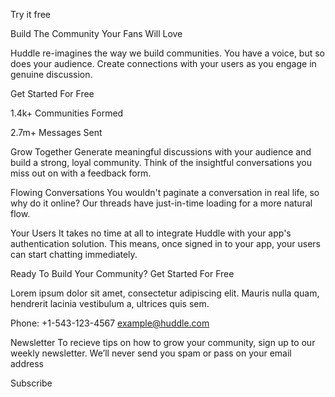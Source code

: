 Try it free

Build The Community Your Fans Will Love

Huddle re-imagines the way we build communities. You have a voice, but so does 
your audience. Create connections with your users as you engage in genuine discussion. 

Get Started For Free

1.4k+
Communities Formed

2.7m+
Messages Sent

Grow Together
Generate meaningful discussions with your audience and build a strong, loyal community. 
Think of the insightful conversations you miss out on with a feedback form. 

Flowing Conversations
You wouldn't paginate a conversation in real life, so why do it online? Our threads have 
just-in-time loading for a more natural flow.

Your Users
It takes no time at all to integrate Huddle with your app's authentication solution. This means, 
once signed in to your app, your users can start chatting immediately.

Ready To Build Your Community?
Get Started For Free

Lorem ipsum dolor sit amet, consectetur adipiscing elit. Mauris nulla quam, hendrerit lacinia 
vestibulum a, ultrices quis sem.

Phone: +1-543-123-4567
example@huddle.com

Newsletter
To recieve tips on how to grow your community, sign up to our weekly newsletter. We’ll never 
send you spam or pass on your email address

Subscribe